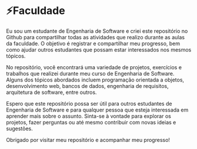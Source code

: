 # ⚡Faculdade 

Eu sou um estudante de Engenharia de Software e criei este repositório no Github para compartilhar todas as atividades que realizo durante as aulas da faculdade. O objetivo é registrar e compartilhar meu progresso, bem como ajudar outros estudantes que possam estar interessados nos mesmos tópicos.

No repositório, você encontrará uma variedade de projetos, exercícios e trabalhos que realizei durante meu curso de Engenharia de Software. Alguns dos tópicos abordados incluem programação orientada a objetos, desenvolvimento web, bancos de dados, engenharia de requisitos, arquitetura de software, entre outros.

Espero que este repositório possa ser útil para outros estudantes de Engenharia de Software e para qualquer pessoa que esteja interessada em aprender mais sobre o assunto. Sinta-se à vontade para explorar os projetos, fazer perguntas ou até mesmo contribuir com novas ideias e sugestões.

Obrigado por visitar meu repositório e acompanhar meu progresso!

